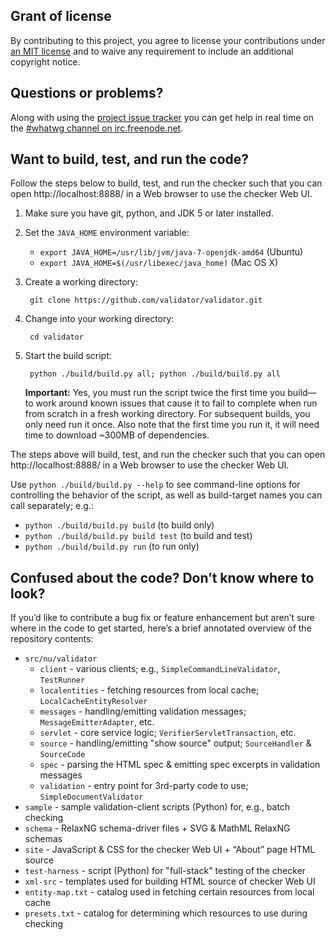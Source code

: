 ## Grant of license

By contributing to this project, you agree to license your contributions under
[an MIT license](https://github.com/validator/validator/blob/master/LICENSE) and
to waive any requirement to include an additional copyright notice.

## Questions or problems?

Along with using the [project issue tracker][1] you can get help in real time on
the [#whatwg channel on irc.freenode.net][2].

   [1]: https://github.com/validator/validator/issues
   [2]: http://webchat.freenode.net/?channels=whatwg

## Want to build, test, and run the code?

Follow the steps below to build, test, and run the checker such that you can open
http://localhost:8888/ in a Web browser to use the checker Web UI.

1. Make sure you have git, python, and JDK 5 or later installed.

2. Set the `JAVA_HOME` environment variable:

   * `export JAVA_HOME=/usr/lib/jvm/java-7-openjdk-amd64` (Ubuntu)
   * `export JAVA_HOME=$(/usr/libexec/java_home)` (Mac OS X)

3. Create a working directory:

        git clone https://github.com/validator/validator.git

4. Change into your working directory:

        cd validator

5. Start the build script:

        python ./build/build.py all; python ./build/build.py all

   **Important:** Yes, you must run the script twice the first time you build— to work
   around known issues that cause it to fail to complete when run from scratch in a
   fresh working directory. For subsequent builds, you only need run it once. Also note
   that the first time you run it, it will need time to download ~300MB of dependencies.

The steps above will build, test, and run the checker such that you can open
http://localhost:8888/ in a Web browser to use the checker Web UI.

Use `python ./build/build.py --help` to see command-line options for controlling the
behavior of the script, as well as build-target names you can call separately; e.g.:

* `python ./build/build.py build` (to build only)
* `python ./build/build.py build test` (to build and test)
* `python ./build/build.py run` (to run only)

## Confused about the code? Don’t know where to look?

If you’d like to contribute a bug fix or feature enhancement but aren’t sure where in
the code to get started, here’s a brief annotated overview of the repository contents:

* `src/nu/validator`
  * `client` - various clients; e.g., `SimpleCommandLineValidator`, `TestRunner`
  * `localentities` - fetching resources from local cache; `LocalCacheEntityResolver`
  * `messages` - handling/emitting validation messages; `MessageEmitterAdapter`, etc.
  * `servlet` - core service logic; `VerifierServletTransaction`, etc.
  * `source` - handling/emitting "show source" output; `SourceHandler` & `SourceCode`
  * `spec` - parsing the HTML spec & emitting spec excerpts in validation messages
  * `validation` - entry point for 3rd-party code to use; `SimpleDocumentValidator`
* `sample` - sample validation-client scripts (Python) for, e.g., batch checking
* `schema` - RelaxNG schema-driver files + SVG & MathML RelaxNG schemas
* `site` - JavaScript & CSS for the checker Web UI + “About” page HTML source
* `test-harness` - script (Python) for "full-stack" testing of the checker
* `xml-src` - templates used for building HTML source of checker Web UI
* `entity-map.txt` - catalog used in fetching certain resources from local cache
* `presets.txt` - catalog for determining which resources to use during checking
